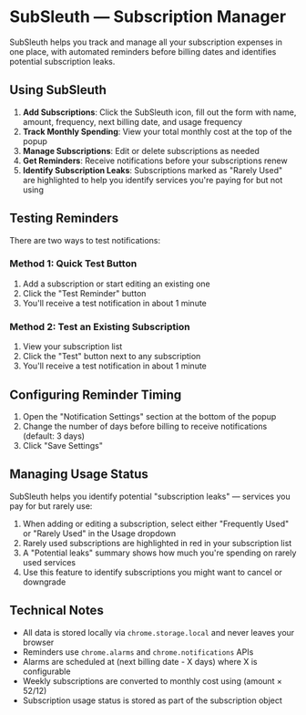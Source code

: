 # SubSleuth — Subscription Manager

SubSleuth helps you track and manage all your subscription expenses in one place, with automated reminders before billing dates and identifies potential subscription leaks.

## Using SubSleuth

1. **Add Subscriptions**: Click the SubSleuth icon, fill out the form with name, amount, frequency, next billing date, and usage frequency
2. **Track Monthly Spending**: View your total monthly cost at the top of the popup
3. **Manage Subscriptions**: Edit or delete subscriptions as needed
4. **Get Reminders**: Receive notifications before your subscriptions renew
5. **Identify Subscription Leaks**: Subscriptions marked as "Rarely Used" are highlighted to help you identify services you're paying for but not using

## Testing Reminders

There are two ways to test notifications:

### Method 1: Quick Test Button
1. Add a subscription or start editing an existing one
2. Click the "Test Reminder" button
3. You'll receive a test notification in about 1 minute

### Method 2: Test an Existing Subscription
1. View your subscription list
2. Click the "Test" button next to any subscription
3. You'll receive a test notification in about 1 minute

## Configuring Reminder Timing
1. Open the "Notification Settings" section at the bottom of the popup
2. Change the number of days before billing to receive notifications (default: 3 days)
3. Click "Save Settings"

## Managing Usage Status

SubSleuth helps you identify potential "subscription leaks" — services you pay for but rarely use:

1. When adding or editing a subscription, select either "Frequently Used" or "Rarely Used" in the Usage dropdown
2. Rarely used subscriptions are highlighted in red in your subscription list
3. A "Potential leaks" summary shows how much you're spending on rarely used services
4. Use this feature to identify subscriptions you might want to cancel or downgrade

## Technical Notes

- All data is stored locally via `chrome.storage.local` and never leaves your browser
- Reminders use `chrome.alarms` and `chrome.notifications` APIs
- Alarms are scheduled at (next billing date - X days) where X is configurable
- Weekly subscriptions are converted to monthly cost using (amount × 52/12)
- Subscription usage status is stored as part of the subscription object


